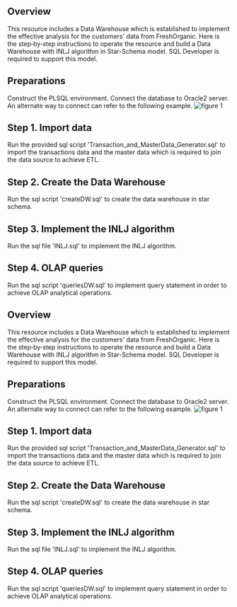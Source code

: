 ## Overview
This resource includes a Data Warehouse which is established to implement the effective analysis for the customers' data from FreshOrganic. Here is the step‐by‐step instructions to operate the resource and build a Data Warehouse with INLJ algorithm in Star-Schema model. SQL Developer is required to support this model. 
## Preparations
Construct the PLSQL environment. Connect the database to Oracle2 server. An alternate way to connect can refer to the following example.
![figure 1](https://user-images.githubusercontent.com/11970319/67135196-b8607200-f273-11e9-94e2-4a3de4bb6c68.png)
## Step 1. Import data
Run the provided sql script 'Transaction_and_MasterData_Generator.sql' to import the transactions data and the master data which is required to join the data source to achieve ETL.
## Step 2. Create the Data Warehouse
Run the sql script 'createDW.sql' to create the data warehouse in star schema.
## Step 3. Implement the INLJ algorithm 
Run the sql file 'INLJ.sql' to implement the INLJ algorithm.
## Step 4. OLAP queries
Run the sql script 'queriesDW.sql' to implement query statement in order to achieve OLAP analytical operations.
## Overview
This resource includes a Data Warehouse which is established to implement the effective analysis for the customers' data from FreshOrganic. Here is the step‐by‐step instructions to operate the resource and build a Data Warehouse with INLJ algorithm in Star-Schema model. SQL Developer is required to support this model. 
## Preparations
Construct the PLSQL environment. Connect the database to Oracle2 server. An alternate way to connect can refer to the following example.
![figure 1](https://user-images.githubusercontent.com/11970319/67135196-b8607200-f273-11e9-94e2-4a3de4bb6c68.png)
## Step 1. Import data
Run the provided sql script 'Transaction_and_MasterData_Generator.sql' to import the transactions data and the master data which is required to join the data source to achieve ETL.
## Step 2. Create the Data Warehouse
Run the sql script 'createDW.sql' to create the data warehouse in star schema.
## Step 3. Implement the INLJ algorithm 
Run the sql file 'INLJ.sql' to implement the INLJ algorithm.
## Step 4. OLAP queries
Run the sql script 'queriesDW.sql' to implement query statement in order to achieve OLAP analytical operations.
